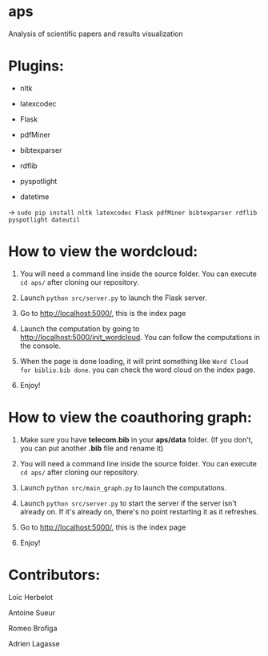 # aps
Analysis of scientific papers and results visualization

# Plugins:

* nltk

* latexcodec

* Flask

* pdfMiner

* bibtexparser

* rdflib

* pyspotlight

* datetime

→ ```sudo pip install nltk latexcodec Flask pdfMiner bibtexparser rdflib pyspotlight dateutil```



# How to view the wordcloud:

1) You will need a command line inside the source folder. You can execute ```cd aps/``` after cloning our repository.

2) Launch ```python src/server.py``` to launch the Flask server.

3) Go to [http://localhost:5000/](http://localhost:5000/), this is the index page

4) Launch the computation by going to [http://localhost:5000/init_wordcloud](http://localhost:5000/init_wordcloud). You can follow the computations in the console.

5) When the page is done loading, it will print something like ```Word Cloud for biblio.bib done```. you can check the word cloud on the index page.

6) Enjoy!

# How to view the coauthoring graph:

1) Make sure you have **telecom.bib** in your **aps/data** folder.
(If you don't, you can put another **.bib** file and rename it)

2) You will need a command line inside the source folder. You can execute ```cd aps/``` after cloning our repository.

3) Launch ```python src/main_graph.py``` to launch the computations.

4) Launch ```python src/server.py``` to start the server if the server isn't already on. If it's already on, there's no point restarting it as it refreshes.

5) Go to [http://localhost:5000/](http://localhost:5000/), this is the index page

6) Enjoy!
# Contributors:

Loïc Herbelot

Antoine Sueur

Romeo Brofiga

Adrien Lagasse


